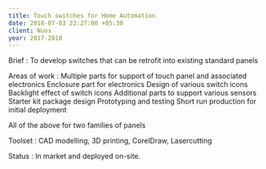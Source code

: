 ```yaml
---
title: Touch switches for Home Automation
date: 2018-07-03 22:27:00 +05:30
client: Nuos
year: 2017-2018
---
```


Brief : To develop switches that can be retrofit into existing standard panels

Areas of work : 
Multiple parts for support of touch panel and associated electronics
Enclosure part for electronics
Design of various switch icons
Backlight effect of switch icons
Additional parts to support various sensors
Starter kit package design
Prototyping and testing
Short run production for initial deployment

All of the above for two families of panels

Toolset :
CAD modelling, 3D printing, 
CorelDraw, Lasercutting

Status :
In market and deployed on-site. 